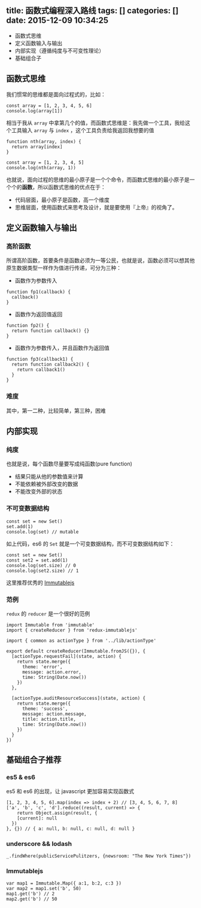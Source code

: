 title: 函数式编程深入路线
tags: []
categories: []
date: 2015-12-09 10:34:25
---

- 函数式思维
- 定义函数输入与输出
- 内部实现（遵循纯度与不可变性理论）
- 基础组合子

## 函数式思维

我们惯常的思维都是面向过程式的，比如：
```
const array = [1, 2, 3, 4, 5, 6]
console.log(array[1])
```
相当于我从 `array` 中拿第几个的值，而函数式思维是：我先做一个工具，我给这个工具输入 `array` 与 `index` ，这个工具负责给我返回我想要的值

```
function nth(array, index) {
  return array[index]
}

const array = [1, 2, 3, 4, 5]
console.log(nth(array, 1))
```
也就说，面向过程的思维的最小原子是一个个命令，而函数式思维的最小原子是一个个的**函数**，所以函数式思维的优点在于：
- 代码层面，最小原子是函数，高一个维度
- 思维层面，使用函数式来思考及设计，就是要使用『上帝』的视角了。

## 定义函数输入与输出

### 高阶函数

所谓高阶函数，首要条件是函数必须为一等公民，也就是说，函数必须可以想其他原生数据类型一样作为值进行传递，可分为三种：

- 函数作为参数传入

```
function fp1(callback) {
  callback()
}
```

- 函数作为返回值返回

```
function fp2() {
  return function callback() {}
}
```
- 函数作为参数传入，并且函数作为返回值

```
function fp3(callback1) {
  return function callback2() {
    return callback1()
  }
}
```

### 难度

其中，第一二种，比较简单，第三种，困难

## 内部实现

### 纯度
也就是说，每个函数尽量要写成纯函数(pure function)
- 结果只能从他的参数值来计算
- 不能依赖被外部改变的数据
- 不能改变外部的状态

### 不可变数据结构

```
const set = new Set()
set.add(1)
console.log(set) // mutable
```
如上代码，es6 的 `Set` 就是一个可变数据结构，而不可变数据结构如下：

```
const set = new Set()
const set2 = set.add(1)
console.log(set.size) // 0
console.log(set2.size) // 1
```
这里推荐优秀的 [Immutablejs](https://facebook.github.io/immutable-js/)

### 范例
`redux` 的 `reducer` 是一个很好的范例

```
import Immutable from 'immutable'
import { createReducer } from 'redux-immutablejs'

import { common as actionType } from '../lib/actionType'

export default createReducer(Immutable.fromJS({}), {
  [actionType.requestFail](state, action) {
    return state.merge({
      theme: 'error',
      message: action.error,
      time: String(Date.now())
    })
  },

  [actionType.auditResourceSuccess](state, action) {
    return state.merge({
      theme: 'success',
      message: action.message,
      title: action.title,
      time: String(Date.now())
    })
  }
})
```

## 基础组合子推荐

### es5 & es6

es5 和 es6 的出现，让 javascript 更加容易实现函数式

```
[1, 2, 3, 4, 5, 6].map(index => index + 2) // [3, 4, 5, 6, 7, 8]
['a', 'b', 'c', 'd'].reduce((result, current) => {
	return Object.assign(result, {
  	[current]: null
  })
}, {}) // { a: null, b: null, c: null, d: null }
```

### underscore && lodash

```
_.findWhere(publicServicePulitzers, {newsroom: "The New York Times"})
```

### Immutablejs

```
var map1 = Immutable.Map({ a:1, b:2, c:3 })
var map2 = map1.set('b', 50)
map1.get('b') // 2
map2.get('b') // 50
```

